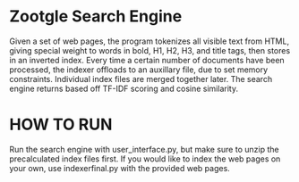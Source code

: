 # Zootgle Search Engine

Given a set of web pages, the program tokenizes all visible text from HTML, giving special weight to words in bold, H1, H2, H3, and title tags, then stores in an inverted index.  Every time a certain number of documents have been processed, the indexer offloads to an auxillary file, due to set memory constraints.  Individual index files are merged together later.  The search engine returns based off TF-IDF scoring and cosine similarity.  

# HOW TO RUN
Run the search engine with user_interface.py, but make sure to unzip the precalculated index files first.  If you would like to index the web pages on your own, use indexerfinal.py with the provided web pages.

